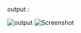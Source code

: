 output :

![output](https://github.com/user-attachments/assets/63cba0fc-2e8e-4931-8bac-589bad5a73b8)
                 ![Screenshot ](https://github.com/user-attachments/assets/e7c8042b-9077-4cc5-8457-3ee704c48ccc)
